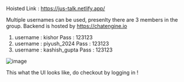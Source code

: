 Hoisted Link : https://jus-talk.netlify.app/

Multiple usernames can be used, presenlty there are 3 members in the group.
Backend is hosted by https://chatengine.io 

1. username : kishor                  Pass : 123123
2. username : piyush_2024             Pass : 123123
3. username : kashish_gupta           Pass : 123123

![image](https://user-images.githubusercontent.com/72154693/163000665-0b2f7cc3-a0af-4fc3-9aaf-838e632af15f.png)

This what the UI looks like, do checkout by logging in !
